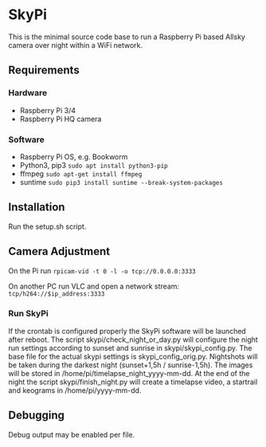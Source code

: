 # SkyPi
This is the minimal source code base to run a Raspberry Pi based Allsky camera over night within a WiFi network.

## Requirements
### Hardware
- Raspberry Pi 3/4
- Raspberry Pi HQ camera

### Software
- Raspberry Pi OS, e.g. Bookworm
- Python3, pip3
```sudo apt install python3-pip```
- ffmpeg
```sudo apt-get install ffmpeg```
- suntime
```sudo pip3 install suntime --break-system-packages```

## Installation
Run the setup.sh script.

## Camera Adjustment
On the Pi run
```rpicam-vid -t 0 -l -o tcp://0.0.0.0:3333```

On another PC run VLC and open a network stream:
```tcp/h264://$ip_address:3333```

### Run SkyPi
If the crontab is configured properly the SkyPi software will be launched after reboot. The script skypi/check_night_or_day.py will configure the night run settings according to sunset and sunrise in skypi/skypi_config.py. The base file for the actual skypi settings is skypi_config_orig.py.
Nightshots will be taken during the darkest night (sunset+1,5h / sunrise-1,5h). The images will be stored in /home/pi/timelapse_night_yyyy-mm-dd. At the end of the night the script skypi/finish_night.py will create a timelapse video, a startrail and keograms in /home/pi/yyyy-mm-dd.

## Debugging
Debug output may be enabled per file.

